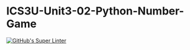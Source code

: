 # ICS3U-Unit3-02-Python-Number-Game

[![GitHub's Super Linter](https://github.com/sydneykuhn/ICS3U-Unit3-02-Python-Number-Game/workflows/GitHub's%20Super%20Linter/badge.svg)](https://github.com/sydneykuhn/ICS3U-Unit3-02-Python-Number-Game/actions)
